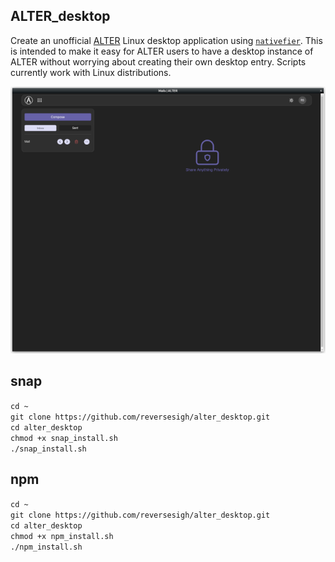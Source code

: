 ## ALTER_desktop  
  
Create an unofficial [ALTER](https://altermail.live/) Linux desktop application using [`nativefier`](https://github.com/nativefier/nativefier). This is intended to make it easy for ALTER users to have a desktop instance of ALTER without worrying about creating their own desktop entry. Scripts currently work with Linux distributions. 
  
<p align="center">
<img src="ALTER_desktop.png">   
</p>  
  
## snap
`cd ~`  
`git clone https://github.com/reversesigh/alter_desktop.git`  
`cd alter_desktop`  
`chmod +x snap_install.sh`  
`./snap_install.sh`  
  
## npm
`cd ~`  
`git clone https://github.com/reversesigh/alter_desktop.git`  
`cd alter_desktop`  
`chmod +x npm_install.sh`  
`./npm_install.sh` 
